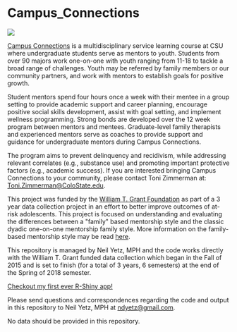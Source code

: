 # Campus_Connections

![](https://source.colostate.edu/wp-content/uploads/2016/02/CampusConnectionsLogo.jpg)

[Campus Connections](http://www.hdfs.chhs.colostate.edu/students/undergraduate/campusconnections/) is a multidisciplinary service learning course at CSU where undergraduate students serve as mentors to youth. Students from over 90 majors work one-on-one with youth ranging from 11-18 to tackle a broad range of challenges. Youth may be referred by family members or our community partners, and work with mentors to establish goals for positive growth.

Student mentors spend four hours once a week with their mentee in a group setting to provide academic support and career planning, encourage positive social skills development, assist with goal setting, and implement wellness programming. Strong bonds are developed over the 12 week program between mentors and mentees. Graduate-level family therapists and experienced mentors serve as coaches to provide support and guidance for undergraduate mentors during Campus Connections.

The program aims to prevent delinquency and recidivism, while addressing relevant correlates (e.g., substance use) and promoting important protective factors (e.g., academic success). If you are interested bringing Campus Connections to your community, please contact Toni Zimmerman at: <Toni.Zimmerman@ColoState.edu>. 

This project was funded by the [William T. Grant Foundation](http://wtgrantfoundation.org/) as part of a 3 year data collection project in an effort to better improve outcomes of at-risk adolescents. This project is focused on understanding and evaluating the differences between a "family" based mentorship style and the classic dyadic one-on-one mentorship family style. More information on the family-based mentorship style may be read [here](http://www.hdfs.chhs.colostate.edu/students/undergraduate/campusconnections/files/Understanding%20the%20experience%20of%20Mentor%20Families%20in%20therapeutic%20youth%20mentoring.pdf). 

This repository is managed by Neil Yetz, MPH and the code works directly with the William T. Grant funded data collection which began in the Fall of 2015 and is set to finish (for a total of 3 years, 6 semesters) at the end of the Spring of 2018 semester. 

[Checkout my first ever R-Shiny app!](https://ndyetz.shinyapps.io/CC_SN/)

Please send questions and correspondences regarding the code and output in this repository to Neil Yetz, MPH at <ndyetz@gmail.com>.

No data should be provided in this repository.
